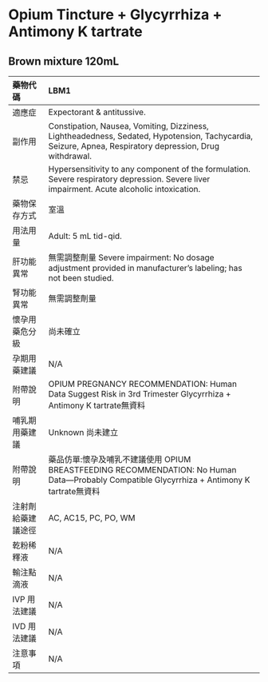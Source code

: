 # Opium Tincture + Glycyrrhiza + Antimony K tartrate

## Brown mixture 120mL

| 藥物代碼           | LBM1                                                                                                                                                    |
|:-------------------|:--------------------------------------------------------------------------------------------------------------------------------------------------------|
| 適應症             | Expectorant & antitussive.                                                                                                                              |
| 副作用             | Constipation, Nausea, Vomiting, Dizziness, Lightheadedness, Sedated, Hypotension, Tachycardia, Seizure, Apnea, Respiratory depression, Drug withdrawal. |
| 禁忌               | Hypersensitivity to any component of the formulation. Severe respiratory depression. Severe liver impairment. Acute alcoholic intoxication.             |
| 藥物保存方式       | 室溫                                                                                                                                                    |
| 用法用量           | Adult: 5 mL tid-qid.                                                                                                                                    |
| 肝功能異常         | 無需調整劑量  Severe impairment: No dosage adjustment provided in manufacturer’s labeling; has not been studied.                                        |
| 腎功能異常         | 無需調整劑量                                                                                                                                            |
| 懷孕用藥危分級     | 尚未確立                                                                                                                                                |
| 孕期用藥建議       | N/A                                                                                                                                                     |
| 附帶說明           | OPIUM PREGNANCY RECOMMENDATION: Human Data Suggest Risk in 3rd Trimester Glycyrrhiza + Antimony K tartrate無資料                                        |
| 哺乳期用藥建議     | Unknown 尚未建立                                                                                                                                        |
| 附帶說明           | 藥品仿單:懷孕及哺乳不建議使用 OPIUM BREASTFEEDING RECOMMENDATION: No Human Data—Probably Compatible Glycyrrhiza + Antimony K tartrate無資料             |
| 注射劑給藥建議途徑 | AC, AC15, PC, PO, WM                                                                                                                                    |
| 乾粉稀釋液         | N/A                                                                                                                                                     |
| 輸注點滴液         | N/A                                                                                                                                                     |
| IVP 用法建議       | N/A                                                                                                                                                     |
| IVD 用法建議       | N/A                                                                                                                                                     |
| 注意事項           | N/A                                                                                                                                                     |

